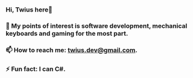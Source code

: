 ### Hi, Twius here👋
### 💬 My points of interest is software development, mechanical keyboards and gaming for the most part.
### 📫 How to reach me: twius.dev@gmail.com.
### ⚡ Fun fact: I can C#.
